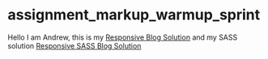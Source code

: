 assignment_markup_warmup_sprint
===============================

Hello I am Andrew, this is my <a href="https://ajames20.github.io/assignment_markup_warmup">Responsive Blog Solution</a>
and my SASS solution <a href="https://ajames20.github.io/assignment_markup_warmup/sassexample.html">Responsive SASS Blog Solution</a>
